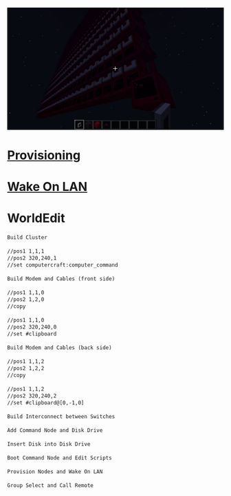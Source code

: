 ![screenshot](../redpods.png)
# [Provisioning](./Provisioning.mp4)
# [Wake On LAN](./WakeOnLAN.mp4)
# WorldEdit
```
Build Cluster

//pos1 1,1,1
//pos2 320,240,1
//set computercraft:computer_command

Build Modem and Cables (front side)

//pos1 1,1,0
//pos2 1,2,0
//copy

//pos1 1,1,0
//pos2 320,240,0
//set #clipboard

Build Modem and Cables (back side)

//pos1 1,1,2
//pos2 1,2,2
//copy

//pos1 1,1,2
//pos2 320,240,2
//set #clipboard@[0,-1,0]

Build Interconnect between Switches

Add Command Node and Disk Drive

Insert Disk into Disk Drive

Boot Command Node and Edit Scripts

Provision Nodes and Wake On LAN

Group Select and Call Remote
```